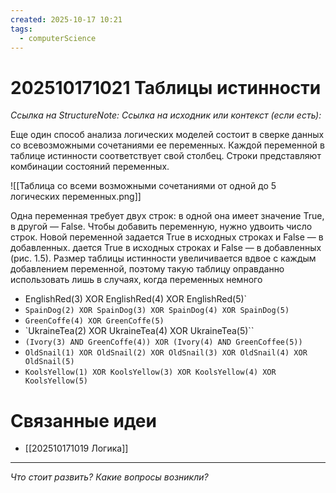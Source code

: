 ```yaml
---
created: 2025-10-17 10:21
tags:
  - computerScience
---
```

# 202510171021 Таблицы истинности

*Ссылка на StructureNote:*
*Ссылка на исходник или контекст (если есть):* 

Еще один способ анализа логических моделей состоит в сверке данных со всевозможными сочетаниями ее переменных. Каждой переменной в таблице истинности соответствует свой столбец. Строки представляют комбинации состояний переменных.

![[Таблица со всеми возможными сочетаниями от одной до 5 логических переменных.png]]

Одна переменная требует двух строк: в одной она имеет значение True, в другой — False. Чтобы добавить переменную, нужно удвоить число строк. Новой переменной задается True в исходных строках и False — в добавленных. дается True в исходных строках и False — в добавленных (рис. 1.5). Размер таблицы истинности увеличивается вдвое с каждым добавлением переменной, поэтому такую таблицу оправданно использовать лишь в случаях, когда переменных немного

-  EnglishRed(3) XOR EnglishRed(4) XOR EnglishRed(5)`
- `SpainDog(2) XOR SpainDog(3) XOR SpainDog(4) XOR SpainDog(5)`
- `GreenCoffe(4) XOR GreenCoffe(5)`
- `UkraineTea(2) XOR UkraineTea(4) XOR UkraineTea(5)``
-  `(Ivory(3) AND GreenCoffe(4)) XOR (Ivory(4) AND GreenCoffee(5))`
- `OldSnail(1) XOR OldSnail(2) XOR OldSnail(3) XOR OldSnail(4) XOR OldSnail(5)`
- `KoolsYellow(1) XOR KoolsYellow(3) XOR KoolsYellow(4) XOR KoolsYellow(5)`

# Связанные идеи

- [[202510171019 Логика]]
---

*Что стоит развить? Какие вопросы возникли?*
